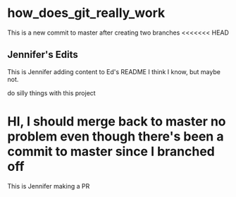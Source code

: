 # how_does_git_really_work

This is a new commit to master after creating two branches
<<<<<<< HEAD

## Jennifer's Edits

This is Jennifer adding content to Ed's README
I think I know, but maybe not.

do silly things with this project


# HI, I should merge back to master no problem even though there's been a commit to master since I branched off
This is Jennifer making a PR
